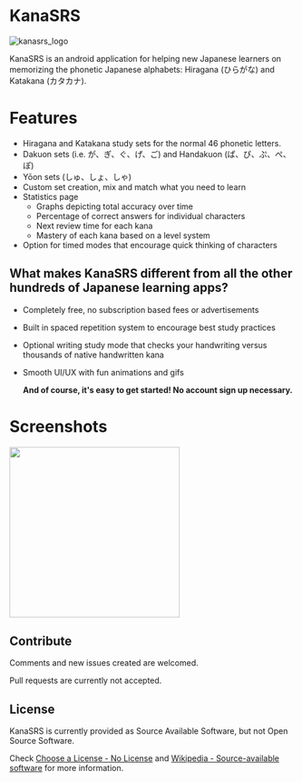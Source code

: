 # KanaSRS

![kanasrs_logo](https://user-images.githubusercontent.com/74155090/174512418-c583bf20-3f9f-48b3-b3d8-f6ec38889ac9.png)


KanaSRS is an android application for helping new Japanese learners on memorizing the phonetic Japanese alphabets: Hiragana (ひらがな) and Katakana (カタカナ). 

# Features
- Hiragana and Katakana study sets for the normal 46 phonetic letters.
- Dakuon sets (i.e. が、ぎ、ぐ、げ、ご) and Handakuon (ぱ、ぴ、ぷ、ぺ、ぽ)
- Yōon sets (しゅ、しょ、しゃ)
- Custom set creation, mix and match what you need to learn
- Statistics page
  - Graphs depicting total accuracy over time
  - Percentage of correct answers for individual characters
  - Next review time for each kana
  - Mastery of each kana based on a level system
- Option for timed modes that encourage quick thinking of characters

## What makes KanaSRS different from all the other hundreds of Japanese learning apps?

- Completely free, no subscription based fees or advertisements
- Built in spaced repetition system to encourage best study practices
- Optional writing study mode that checks your handwriting versus thousands of native handwritten kana
- Smooth UI/UX with fun animations and gifs
 
    **And of course, it's easy to get started! No account sign up necessary.**
    
# Screenshots

<img src="https://user-images.githubusercontent.com/74155090/176618158-87097576-4773-4bf6-86d9-5d060607b096.png" width="300">

    
Contribute
----------

Comments and new issues created are welcomed.

Pull requests are currently not accepted.

License
-------

KanaSRS is currently provided as Source Available Software, but not Open Source Software.

Check [Choose a License - No License](https://choosealicense.com/no-permission/) and
[Wikipedia - Source-available software](https://en.wikipedia.org/wiki/Source-available_software)
for more information.
